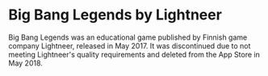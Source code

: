 # Big Bang Legends by Lightneer
Big Bang Legends was an educational game published by Finnish game company Lightneer, released in May 2017. It was discontinued due to not meeting Lightneer's quality requirements and deleted from the App Store in May 2018.
